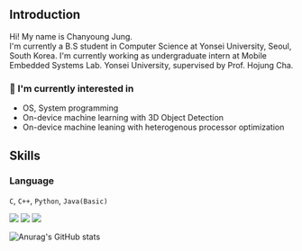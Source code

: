 ## Introduction
Hi! My name is Chanyoung Jung.  
I'm currently a B.S student in Computer Science at Yonsei University, Seoul, South Korea.
I'm currently working as undergraduate intern at Mobile Embedded Systems Lab. Yonsei University, supervised by Prof. Hojung Cha. 

### 🔭 I'm currently interested in
- OS, System programming
- On-device machine learning with 3D Object Detection
- On-device machine leaning with heterogenous processor optimization


## Skills

### Language

```C```, ```C++```, ```Python```, ```Java(Basic)```

<a href="" target="_blank"><img src="https://img.shields.io/badge/Linux-FCC624?style=flat&logo=linux&logoColor=000000"/></a>
<a href="" target="_blank"><img src="https://img.shields.io/badge/Android-3DDC84?style=flat&logo=android&logoColor=000000"/></a>
<a href="" target="_blank"><img src="https://img.shields.io/badge/march11381@gmail.com-EA4335?style=flat&logo=gmail&logoColor=ffffff"/></a>

![Anurag's GitHub stats](https://github-readme-stats.vercel.app/api?username=lovelyzzkei&show_icons=true&theme=merko)

<!--
**lovelyzzkei/lovelyzzkei** is a ✨ _special_ ✨ repository because its `README.md` (this file) appears on your GitHub profile.

Here are some ideas to get you started:

- 🔭 I’m currently working on ...
- 🌱 I’m currently learning ...
- 👯 I’m looking to collaborate on ...
- 🤔 I’m looking for help with ...
- 💬 Ask me about ...
- 📫 How to reach me: ...
- 😄 Pronouns: ...
- ⚡ Fun fact: ...
-->
